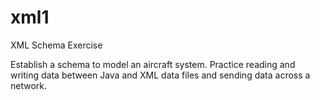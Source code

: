 # xml1
XML Schema Exercise

Establish a schema to model an aircraft system.  Practice reading and writing data between Java and XML data files and sending data across a network. 
